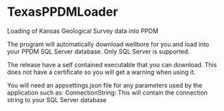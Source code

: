 # TexasPPDMLoader
Loading of Kansas Geological Survey data into PPDM

The program will automatically download wellbore for you and load into your PPDM SQL Server database. Only SQL Server is supported.

The release have a self contained executable that you can download. This does not have a certificate so you will get a warning when using it.

You will need an appsettings.json file for any parameters used by the application such as:
ConnectionString: This will contain the connection string to your SQL Server database



